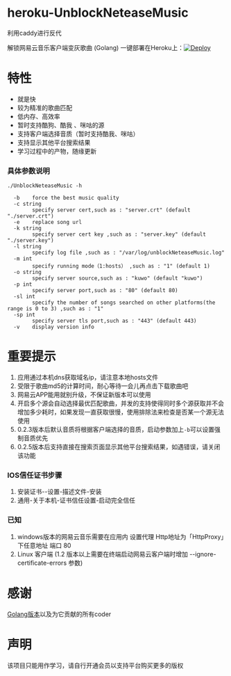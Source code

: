 # heroku-UnblockNeteaseMusic
利用caddy进行反代

解锁网易云音乐客户端变灰歌曲 (Golang)
一键部署在Heroku上：[![Deploy](https://www.herokucdn.com/deploy/button.svg)](https://heroku.com/deploy)

# 特性

* 就是快
* 较为精准的歌曲匹配
* 低内存、高效率
* 暂时支持酷狗、酷我 、咪咕的源
* 支持客户端选择音质（暂时支持酷我、咪咕）
* 支持显示其他平台搜索结果
* 学习过程中的产物，随缘更新



### 具体参数说明

```shell
./UnblockNeteaseMusic -h

  -b	force the best music quality
  -c string
    	specify server cert,such as : "server.crt" (default "./server.crt")
  -e	replace song url
  -k string
    	specify server cert key ,such as : "server.key" (default "./server.key")
  -l string
    	specify log file ,such as : "/var/log/unblockNeteaseMusic.log"
  -m int
    	specify running mode（1:hosts） ,such as : "1" (default 1)
  -o string
    	specify server source,such as : "kuwo" (default "kuwo")
  -p int
    	specify server port,such as : "80" (default 80)
  -sl int
    	specify the number of songs searched on other platforms(the range is 0 to 3) ,such as : "1"
  -sp int
    	specify server tls port,such as : "443" (default 443)
  -v	display version info

```

# 重要提示

1. 应用通过本机dns获取域名ip，请注意本地hosts文件
2. 受限于歌曲md5的计算时间，耐心等待一会儿再点击下载歌曲吧
3. 网易云APP能用就别升级，不保证新版本可以使用
4. 开启多个源会自动选择最优匹配歌曲，并发的支持使得同时多个源获取并不会增加多少耗时，如果发现一直获取很慢，使用排除法来检查是否某一个源无法使用
6. 0.2.3版本后默认音质将根据客户端选择的音质，启动参数加上`-b`可以设置强制音质优先
7. 0.2.5版本后支持直接在搜索页面显示其他平台搜索结果，如遇错误，请关闭该功能
### IOS信任证书步骤

1. 安装证书--设置-描述文件-安装
2. 通用-关于本机-证书信任设置-启动完全信任

### 已知

1. windows版本的网易云音乐需要在应用内 设置代理 Http地址为「HttpProxy」下任意地址 端口 80
2. Linux 客户端 (1.2 版本以上需要在终端启动网易云客户端时增加 --ignore-certificate-errors 参数)

# 感谢

[Golang版本](https://github.com/cnsilvan/UnblockNeteaseMusic)以及为它贡献的所有coder

# 声明
该项目只能用作学习，请自行开通会员以支持平台购买更多的版权
